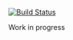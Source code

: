 [![Build Status](https://travis-ci.org/bnw/oled-display.svg?branch=master)](https://travis-ci.org/bnw/oled-display)

Work in progress
